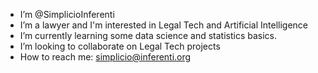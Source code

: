 - I’m @SimplicioInferenti
- I’m a lawyer and I'm interested in Legal Tech and Artificial Intelligence
- I’m currently learning some data science and statistics basics.
- I’m looking to collaborate on Legal Tech projects
- How to reach me: simplicio@inferenti.org

<!---
SimplicioInferenti/SimplicioInferenti is a ✨ special ✨ repository because its `README.md` (this file) appears on your GitHub profile.
You can click the Preview link to take a look at your changes.
--->
